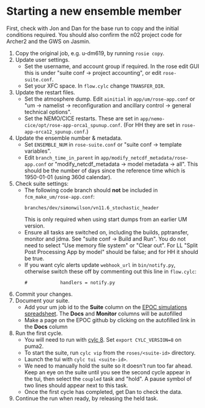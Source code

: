 # Starting a new ensemble member 

First, check with Jon and Dan for the base run to copy and the initial conditions required. 
You should also confirm the n02 project code for Archer2 and the GWS on Jasmin. 

1. Copy the original job, e.g. u-dm619, by running `rosie copy`. 
2. Update user settings.
   * Set the username, and account group if required.
     In the rose edit GUI this is under "suite conf &rarr; project accounting", or edit `rose-suite.conf`.
   * Set your XFC space. In `flow.cylc` change `TRANSFER_DIR`. 
3. Update the restart files.
   * Set the atmosphere dump.
     Edit `ainitial` in `app/um/rose-app.conf` or "um → namelist → reconfiguration and ancillary control → general technical options".
   * Set the NEMO/CICE restarts.
     These are set in `app/nemo-cice/opt/rose-app-orca1_spunup.conf`.
     (For HH they are set in `rose-app-orca12_spunup.conf`.)
4. Update the ensemble number & metadata.
   * Set `ENSEMBLE_NUM` in `rose-suite.conf` or "suite conf → template variables". 
   * Edit `branch_time_in_parent` in `app/modify_netcdf_metadata/rose-app.conf` or "modify_netcdf_metadata → model metadata → all".
     This should be the number of days since the reference time which is 1950-01-01 (using 360d calendar).
5. Check suite settings:
   * The following code branch should **not** be included in `fcm_make_um/rose-app.conf`: 
     ~~~
     branches/dev/simonwilson/vn11.6_stochastic_header
     ~~~
     This is only required when using start dumps from an earlier UM version.
   * Ensure all tasks are switched on, including the builds, pptransfer, monitor and jdma. See "suite conf → Build and Run". 
     You do not need to select "Use memory file system" or "Clear out".
     For LL "Split Post Processing App by model" should be false; and for HH it should be true. 
   * If you want cylc alerts update `webhook_url` in `bin/notify.py`, otherwise switch these off by commenting out this line in `flow.cylc`:
     ~~~
     #            handlers = notify.py
     ~~~
6. Commit your changes.
7. Document your suite.
   * Add your um job id to the **Suite** column on the [EPOC simulations spreadsheet](https://docs.google.com/spreadsheets/d/11OfKzAq017yA3WrXKD8w5n_yYrWW3_bsiEujvGQDy5k/edit?gid=738210318#gid=738210318). The **Docs** and **Monitor** columns will be autofilled
   * Make a page on the EPOC github by clicking on the autofilled link in the **Docs** column
8. Run the first cycle.
   * You will need to run with [cylc 8](https://cms.ncas.ac.uk/cylc8/). Set `export CYLC_VERSION=8` on puma2.
   * To start the suite, run `cylc vip` from the `roses/<suite-id>` directory.
   * Launch the tui with `cylc tui <suite-id>`.
   * We need to manually hold the suite so it doesn't run too far ahead. Keep an eye on the suite until you see the second cycle appear in the tui, then select the `coupled` task and "hold". A pause symbol of two lines should appear next to this task. 
   * Once the first cycle has completed, get Dan to check the data.
9. Continue the run when ready, by releasing the held task.
